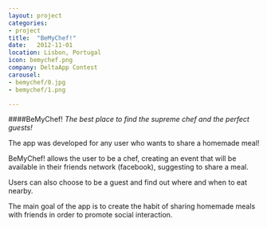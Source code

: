 ```yaml
---
layout: project
categories:
- project
title:  "BeMyChef!"
date:   2012-11-01
location: Lisbon, Portugal
icon: bemychef.png
company: DeltaApp Contest
carousel:
- bemychef/0.jpg
- bemychef/1.png

---
```

####BeMyChef!
*The best place to find the supreme chef and the perfect guests!*

The app was developed for any user who wants to share a homemade meal!  

BeMyChef! allows the user to be a chef, creating an event that will be available in their friends network (facebook), suggesting to share a meal.  

Users can also choose to be a guest and find out where and when to eat nearby.  

The main goal of the app is to create the habit of sharing homemade meals with friends in order to promote social interaction.
